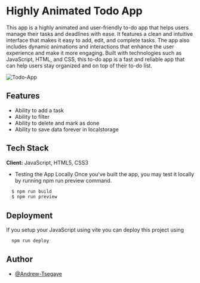 # Highly Animated Todo App

This app is a highly animated and user-friendly to-do app that helps users manage their tasks and deadlines with ease. It features a clean and intuitive interface that makes it easy to add, edit, and complete tasks. The app also includes dynamic animations and interactions that enhance the user experience and make it more engaging. Built with technologies such as JavaScript, HTML, and CSS, this to-do app is a fast and reliable app that can help users stay organized and on top of their to-do list.

![Todo-App](https://i.imgur.com/R66Rhff.png)

## Features

- Ability to add a task
- Ability to filter
- Ability to delete and mark as done
- Ability to save data forever in localstorage

## Tech Stack

**Client:** JavaScript, HTML5, CSS3

- Testing the App Locally
Once you've built the app, you may test it locally by running npm run preview command.

```bash
  $ npm run build
  $ npm run preview
```

## Deployment

If you setup your JavaScript using vite you can deploy this project using

```bash
  npm run deploy
```

## Author

- [@Andrew-Tsegaye](https://www.github.com/Andrew-Tsegaye)

